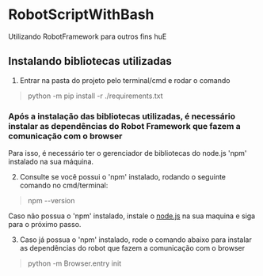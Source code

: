 # RobotScriptWithBash
Utilizando RobotFramework para outros fins huE


## Instalando bibliotecas utilizadas
1. Entrar na pasta do projeto pelo terminal/cmd e rodar o comando
> python -m pip install -r ./requirements.txt


### Após a instalação das bibliotecas utilizadas, é necessário instalar as dependências do Robot Framework que fazem a  comunicação com o browser

Para isso, é necessário ter o gerenciador de bibliotecas do node.js 'npm' instalado na sua máquina.

2. Consulte se você possui o 'npm' instalado, rodando o seguinte comando no cmd/terminal:
> npm --version

Caso não possua o 'npm' instalado, instale o [node.js](https://nodejs.org/en/download/current/) na sua maquina e siga para o próximo passo.

3. Caso já possua o 'npm' instalado, rode o comando abaixo para instalar as dependências do robot que fazem a comunicação com o browser
> python -m Browser.entry init
